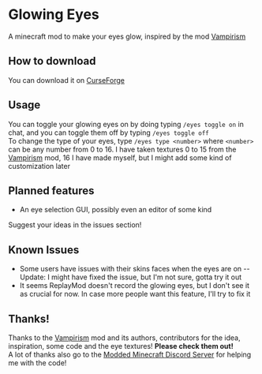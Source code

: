 # Glowing Eyes
A minecraft mod to make your eyes glow, inspired by the mod [Vampirism](https://github.com/TeamLapen/Vampirism)<br>

## How to download
You can download it on [CurseForge](https://www.curseforge.com/minecraft/mc-mods/glowing-eyes)

## Usage
You can toggle your glowing eyes on by doing typing `/eyes toggle on` in chat, and you can toggle them off by typing `/eyes toggle off`<br>
To change the type of your eyes, type `/eyes type <number>` where `<number>` can be any number from 0 to 16. I have taken textures 0 to 15 from the [Vampirism](https://github.com/TeamLapen/Vampirism) mod, 16 I have made myself, but I might add some kind of customization later

## Planned features
- An eye selection GUI, possibly even an editor of some kind

Suggest your ideas in the issues section!

## Known Issues
- Some users have issues with their skins faces when the eyes are on -- Update: I might have fixed the issue, but I'm not sure, gotta try it out
- It seems ReplayMod doesn't record the glowing eyes, but I don't see it as crucial for now. In case more people want this feature, I'll try to fix it

## Thanks!
Thanks to the [Vampirism](https://github.com/TeamLapen/Vampirism) mod and its authors,
contributors for the idea, inspiration, some code and the eye textures! **Please check them out!**<br>
A lot of thanks also go to the [Modded Minecraft Discord Server](discord.gg/moddedmc) for helping me with the code!
